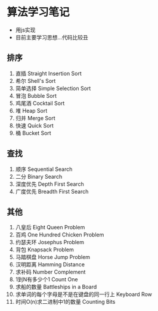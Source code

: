 # 算法学习笔记

* 用js实现
* 目前主要学习思想...代码比较丑

## 排序

1. 直插 Straight Insertion Sort
2. 希尔 Shell's Sort
3. 简单选择 Simple Selection Sort
4. 冒泡 Bubble Sort
5. 鸡尾酒 Cocktail Sort
6. 堆 Heap Sort
7. 归并 Merge Sort
8. 快速 Quick Sort
9. 桶 Bucket Sort

## 查找

1. 顺序 Sequential Search
2. 二分 Binary Search
3. 深度优先 Depth First Search
4. 广度优先 Breadth First Search

## 其他

1. 八皇后 Eight Queen Problem
2. 百鸡 One Hundred Chicken Problem
3. 约瑟夫环 Josephus Problem
4. 背包 Knapsack Problem
5. 马踏棋盘 Horse Jump Problem 
6. 汉明距离 Hamming Distance
7. 求补码 Number Complement
8. 1到N有多少个1 Count One
9. 求船的数量 Battleships in a Board
10. 求单词的每个字母是不是在键盘的同一行上 Keyboard Row
11. 时间O(n)求二进制中1的数量 Counting Bits